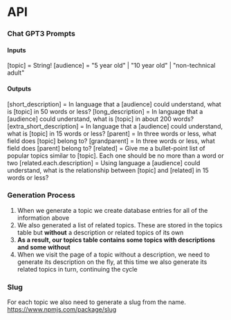 # API

### Chat GPT3 Prompts

#### Inputs

[topic] = String!
[audience] = "5 year old" | "10 year old" | "non-technical adult"

#### Outputs

[short_description] = In language that a [audience] could understand, what is [topic] in 50 words or less?
[long_description] = In language that a [audience] could understand, what is [topic] in about 200 words?
[extra_short_description] = In language that a [audience] could understand, what is [topic] in 15 words or less?
[parent] = In three words or less, what field does [topic] belong to?
[grandparent] = In three words or less, what field does [parent] belong to?
[related] = Give me a bullet-point list of popular topics similar to [topic]. Each one should be no more than a word or two
[related.each.description] = Using language a [audience] could understand, what is the relationship between [topic] and [related] in 15 words or less?

### Generation Process

1. When we generate a topic we create database entries for all of the information above
2. We also generated a list of related topics. These are stored in the topics table but **without** a description or related topics of its own
3. **As a result, our topics table contains some topics with descriptions and some without**
4. When we visit the page of a topic without a description, we need to generate its description on the fly, at this time we also generate its related topics in turn, continuing the cycle

### Slug

For each topic we also need to generate a slug from the name.
https://www.npmjs.com/package/slug